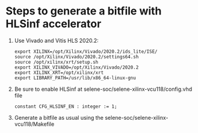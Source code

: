 # Steps to generate a bitfile with HLSinf accelerator
1. Use Vivado and Vitis HLS 2020.2:
	```
    export XILINX=/opt/Xilinx/Vivado/2020.2/ids_lite/ISE/
	source /opt/Xilinx/Vivado/2020.2/settings64.sh
	source /opt/xilinx/xrt/setup.sh
	export XILINX_VIVADO=/opt/Xilinx/Vivado/2020.2
	export XILINX_XRT=/opt/xilinx/xrt
	export LIBRARY_PATH=/usr/lib/x86_64-linux-gnu
	```
2. Be sure to enable HLSinf at selene-soc/selene-xilinx-vcu118/config.vhd file
    ```
	constant CFG_HLSINF_EN : integer := 1;
    ```
3. Generate a bitfile as usual using the selene-soc/selene-xilinx-vcu118/Makefile
